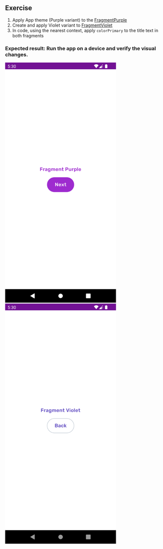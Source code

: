 ## Exercise

1. Apply App theme (Purple variant) to
   the [FragmentPurple](course://lesson1/task7/src/main/java/com/example/android/course/FragmentPurple.kt)
2. Create and apply Violet variant
   to [FragmentViolet](course://lesson1/task7/src/main/java/com/example/android/course/FragmentViolet.kt)
3. In code, using the nearest context, apply `colorPrimary` to the title text in both fragments

### Expected result: Run the app on a device and verify the visual changes.

<img src="assets/fragment_purple.png" width="360" />
<img src="assets/fragment_violet.png" width="360" />
